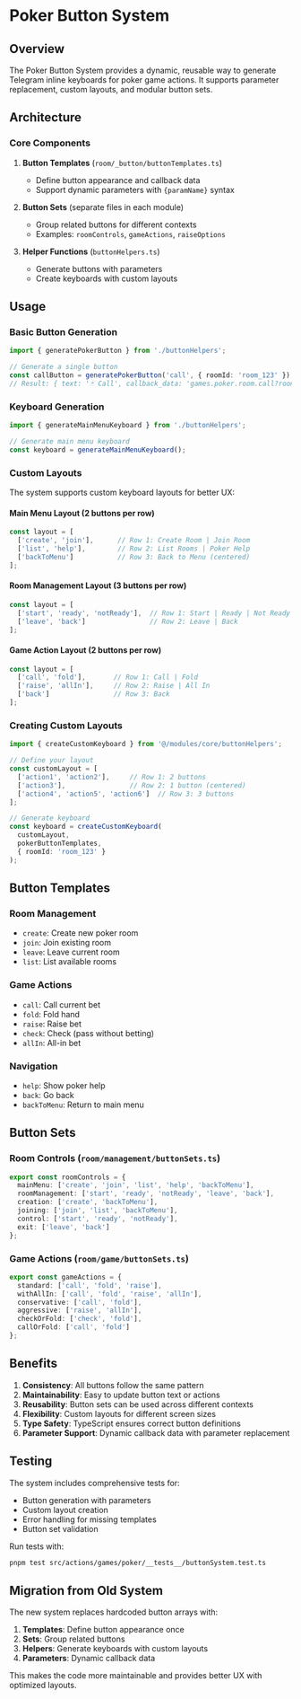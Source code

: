 # Poker Button System

## Overview

The Poker Button System provides a dynamic, reusable way to generate Telegram inline keyboards for poker game actions. It supports parameter replacement, custom layouts, and modular button sets.

## Architecture

### Core Components

1. **Button Templates** (`room/_button/buttonTemplates.ts`)
   - Define button appearance and callback data
   - Support dynamic parameters with `{paramName}` syntax

2. **Button Sets** (separate files in each module)
   - Group related buttons for different contexts
   - Examples: `roomControls`, `gameActions`, `raiseOptions`

3. **Helper Functions** (`buttonHelpers.ts`)
   - Generate buttons with parameters
   - Create keyboards with custom layouts

## Usage

### Basic Button Generation

```typescript
import { generatePokerButton } from './buttonHelpers';

// Generate a single button
const callButton = generatePokerButton('call', { roomId: 'room_123' });
// Result: { text: '🃏 Call', callback_data: 'games.poker.room.call?roomId=room_123' }
```

### Keyboard Generation

```typescript
import { generateMainMenuKeyboard } from './buttonHelpers';

// Generate main menu keyboard
const keyboard = generateMainMenuKeyboard();
```

### Custom Layouts

The system supports custom keyboard layouts for better UX:

#### Main Menu Layout (2 buttons per row)
```typescript
const layout = [
  ['create', 'join'],      // Row 1: Create Room | Join Room
  ['list', 'help'],        // Row 2: List Rooms | Poker Help
  ['backToMenu']           // Row 3: Back to Menu (centered)
];
```

#### Room Management Layout (3 buttons per row)
```typescript
const layout = [
  ['start', 'ready', 'notReady'],  // Row 1: Start | Ready | Not Ready
  ['leave', 'back']                // Row 2: Leave | Back
];
```

#### Game Action Layout (2 buttons per row)
```typescript
const layout = [
  ['call', 'fold'],       // Row 1: Call | Fold
  ['raise', 'allIn'],     // Row 2: Raise | All In
  ['back']                // Row 3: Back
];
```

### Creating Custom Layouts

```typescript
import { createCustomKeyboard } from '@/modules/core/buttonHelpers';

// Define your layout
const customLayout = [
  ['action1', 'action2'],     // Row 1: 2 buttons
  ['action3'],                // Row 2: 1 button (centered)
  ['action4', 'action5', 'action6']  // Row 3: 3 buttons
];

// Generate keyboard
const keyboard = createCustomKeyboard(
  customLayout, 
  pokerButtonTemplates, 
  { roomId: 'room_123' }
);
```

## Button Templates

### Room Management
- `create`: Create new poker room
- `join`: Join existing room
- `leave`: Leave current room
- `list`: List available rooms

### Game Actions
- `call`: Call current bet
- `fold`: Fold hand
- `raise`: Raise bet
- `check`: Check (pass without betting)
- `allIn`: All-in bet

### Navigation
- `help`: Show poker help
- `back`: Go back
- `backToMenu`: Return to main menu

## Button Sets

### Room Controls (`room/management/buttonSets.ts`)
```typescript
export const roomControls = {
  mainMenu: ['create', 'join', 'list', 'help', 'backToMenu'],
  roomManagement: ['start', 'ready', 'notReady', 'leave', 'back'],
  creation: ['create', 'backToMenu'],
  joining: ['join', 'list', 'backToMenu'],
  control: ['start', 'ready', 'notReady'],
  exit: ['leave', 'back']
};
```

### Game Actions (`room/game/buttonSets.ts`)
```typescript
export const gameActions = {
  standard: ['call', 'fold', 'raise'],
  withAllIn: ['call', 'fold', 'raise', 'allIn'],
  conservative: ['call', 'fold'],
  aggressive: ['raise', 'allIn'],
  checkOrFold: ['check', 'fold'],
  callOrFold: ['call', 'fold']
};
```

## Benefits

1. **Consistency**: All buttons follow the same pattern
2. **Maintainability**: Easy to update button text or actions
3. **Reusability**: Button sets can be used across different contexts
4. **Flexibility**: Custom layouts for different screen sizes
5. **Type Safety**: TypeScript ensures correct button definitions
6. **Parameter Support**: Dynamic callback data with parameter replacement

## Testing

The system includes comprehensive tests for:
- Button generation with parameters
- Custom layout creation
- Error handling for missing templates
- Button set validation

Run tests with:
```bash
pnpm test src/actions/games/poker/__tests__/buttonSystem.test.ts
```

## Migration from Old System

The new system replaces hardcoded button arrays with:
1. **Templates**: Define button appearance once
2. **Sets**: Group related buttons
3. **Helpers**: Generate keyboards with custom layouts
4. **Parameters**: Dynamic callback data

This makes the code more maintainable and provides better UX with optimized layouts. 